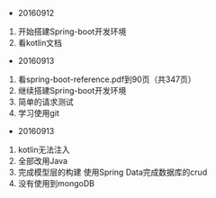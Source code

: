 - 20160912
1. 开始搭建Spring-boot开发环境
2. 看kotlin文档

- 20160913
1. 看spring-boot-reference.pdf到90页（共347页）
2. 继续搭建Spring-boot开发环境
3. 简单的请求测试
4. 学习使用git

- 20160913
1. kotlin无法注入
2. 全部改用Java
3. 完成模型层的构建 使用Spring Data完成数据库的crud
4. 没有使用到mongoDB
